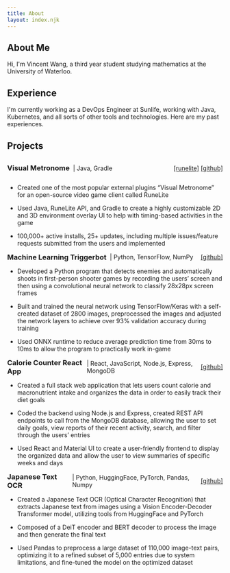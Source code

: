 ```yaml
---
title: About
layout: index.njk
---
```


## About Me

Hi, I'm Vincent Wang, a third year student studying mathematics at the University of Waterloo.


## Experience

I'm currently working as a DevOps Engineer at Sunlife, working with Java, Kubernetes, and all sorts of other tools and technologies. Here are my past experiences.


## Projects

<div style="display: flex; justify-content: space-between; align-items: center;">
  <div style="display: flex; align-items: center;">
    <h3 style="margin: 0 8px 0 0;">Visual Metronome</h3>
    <p style="margin: 0; font-weight: normal;">| Java, Gradle</p>
  </div>
  <p>
    <a href="https://runelite.net/plugin-hub/show/visual-metronome" style="font-weight: normal; text-align: right;" >[runelite]</a>
    <a href="https://github.com/vincent0955/Visual-metronome" style="font-weight: normal; text-align: right;" >[github]</a>
  </p>
</div>

- Created one of the most popular external plugins “Visual Metronome” for an open-source video game client called RuneLite

- Used Java, RuneLite API, and Gradle to create a highly customizable 2D and 3D environment overlay UI to help with timing-based activities in the game

- 100,000+ active installs, 25+ updates, including multiple issues/feature requests submitted from the users and implemented

<div style="display: flex; justify-content: space-between; align-items: center;">
  <div style="display: flex; align-items: center;">
    <h3 style="margin: 0 8px 0 0;">Machine Learning Triggerbot</h3>
    <p style="margin: 0; font-weight: normal;">| Python, TensorFlow, NumPy</p>
  </div>
  <a href="https://github.com/vincent0955/tensorflow-triggerbot" style="font-weight: normal; text-align: right;" >[github]</a>
</div>

- Developed a Python program that detects enemies and automatically shoots in first-person shooter games by recording the users’ screen and then using a convolutional neural network to classify 28x28px screen frames

- Built and trained the neural network using TensorFlow/Keras with a self-created dataset of 2800 images, preprocessed the images and adjusted the network layers to achieve over 93% validation accuracy during training

- Used ONNX runtime to reduce average prediction time from 30ms to 10ms to allow the program to practically work in-game

<div style="display: flex; justify-content: space-between; align-items: center;">
  <div style="display: flex; align-items: center;">
    <h3 style="margin: 0 8px 0 0;">Calorie Counter React App</h3>
    <p style="margin: 0; font-weight: normal;">| React, JavaScript, Node.js, Express, MongoDB </p>
  </div>
  <a href="https://github.com/vincent0955/macro-tracker" style="font-weight: normal; text-align: right;" >[github]</a>
</div>

- Created a full stack web application that lets users count calorie and macronutrient intake and organizes the data in order to easily track their diet goals 

- Coded the backend using Node.js and Express, created REST API endpoints to call from the MongoDB database, allowing the user to set daily goals, view reports of their recent activity, search, and filter through the users’ entries

- Used React and Material UI to create a user-friendly frontend to display the organized data and allow the user to view summaries of specific weeks and days 

<div style="display: flex; justify-content: space-between; align-items: center;">
  <div style="display: flex; align-items: center;">
    <h3 style="margin: 0 8px 0 0;">Japanese Text OCR</h3>
    <p style="margin: 0; font-weight: normal;">| Python, HuggingFace, PyTorch, Pandas, Numpy </p>
  </div>
  <a href="https://github.com/vincent0955/vit-japanese-ocr" style="font-weight: normal; text-align: right;" >[github]</a>
</div>

- Created a Japanese Text OCR (Optical Character Recognition) that extracts Japanese text from images using a Vision Encoder-Decoder Transformer model, utilizing tools from HuggingFace and PyTorch

- Composed of a DeiT encoder and BERT decoder to process the image and then generate the final text

- Used Pandas to preprocess a large dataset of 110,000 image-text pairs, optimizing it to a refined subset of 5,000 entries due to system limitations, and fine-tuned the model on the optimized dataset 

